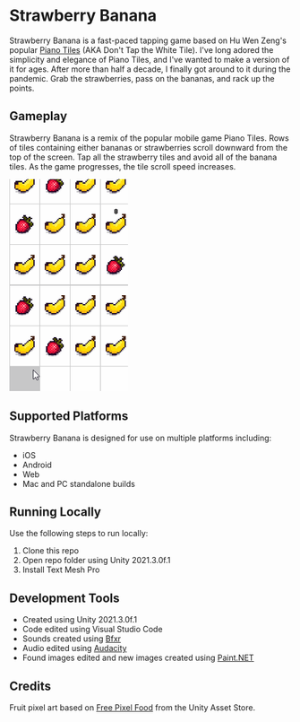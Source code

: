 # Strawberry Banana
Strawberry Banana is a fast-paced tapping game based on Hu Wen Zeng's popular [Piano Tiles](https://en.wikipedia.org/wiki/Piano_Tiles) (AKA Don't Tap the White Tile). I've long adored the simplicity and elegance of Piano Tiles, and I've wanted to make a version of it for ages. After more than half a decade, I finally got around to it during the pandemic. Grab the strawberries, pass on the bananas, and rack up the points.

## Gameplay
Strawberry Banana is a remix of the popular mobile game Piano Tiles. Rows of tiles containing either bananas or strawberries scroll downward from the top of the screen. Tap all the strawberry tiles and avoid all of the banana tiles. As the game progresses, the tile scroll speed increases. 

![Strawberry Banana gameplay](https://github.com/mklewandowski/strawberry-banana/blob/main/Assets/Images/strawberry-banana-gameplay.gif?raw=true)

## Supported Platforms
Strawberry Banana is designed for use on multiple platforms including:
- iOS
- Android
- Web
- Mac and PC standalone builds

## Running Locally
Use the following steps to run locally:
1. Clone this repo
2. Open repo folder using Unity 2021.3.0f.1
3. Install Text Mesh Pro

## Development Tools
- Created using Unity 2021.3.0f.1
- Code edited using Visual Studio Code
- Sounds created using [Bfxr](https://www.bfxr.net/)
- Audio edited using [Audacity](https://www.audacityteam.org/)
- Found images edited and new images created using [Paint.NET](https://www.getpaint.net/)

## Credits
Fruit pixel art based on [Free Pixel Food](https://assetstore.unity.com/packages/2d/environments/free-pixel-food-113523) from the Unity Asset Store.
